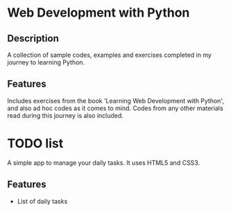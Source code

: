 # Web Development with Python

## Description
A collection of sample codes, examples and exercises completed in my journey to learning Python.

## Features
Includes exercises from the book 'Learning Web Development with Python', and also ad hoc codes as it comes to mind. Codes from any other materials read during this journey is also  included.

# TODO list
A simple app to manage your daily tasks.
It uses HTML5 and CSS3.
## Features
* List of daily tasks